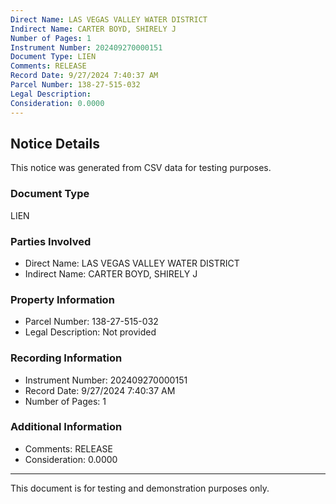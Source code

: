 ```yaml
---
Direct Name: LAS VEGAS VALLEY WATER DISTRICT
Indirect Name: CARTER BOYD, SHIRELY J
Number of Pages: 1
Instrument Number: 202409270000151
Document Type: LIEN
Comments: RELEASE
Record Date: 9/27/2024 7:40:37 AM
Parcel Number: 138-27-515-032
Legal Description: 
Consideration: 0.0000
---
```


## Notice Details

This notice was generated from CSV data for testing purposes.

### Document Type
LIEN

### Parties Involved
- Direct Name: LAS VEGAS VALLEY WATER DISTRICT
- Indirect Name: CARTER BOYD, SHIRELY J

### Property Information
- Parcel Number: 138-27-515-032
- Legal Description: Not provided

### Recording Information
- Instrument Number: 202409270000151
- Record Date: 9/27/2024 7:40:37 AM
- Number of Pages: 1

### Additional Information
- Comments: RELEASE
- Consideration: 0.0000

---

This document is for testing and demonstration purposes only.
